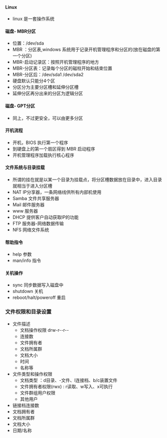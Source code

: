 
#### Linux
- linux 是一套操作系统

#### 磁盘- MBR分区
- 位置：/dev/sda
- MBR ：分区表,windows 系统用于记录开机管理程序和分区的(放在磁盘的第一个分区)
- MBR-启动记录区：按照开机管理程序的地方
- MBR-分区表：记录每个分区的磁柱开始和结束位置
- MBR-分区后：/dev/sda1    /dev/sda2
- 硬盘默认只能分4个区
- 分区分为主要分区槽和延伸分区槽
- 延伸分区再分出来的分区为逻辑分区


#### 磁盘- GPT分区 
- 同上，不过更安全，可以由更多分区

#### 开机流程
- 开机，BIOS 执行第一个程序
- 到硬盘上的第一个扇区得到 MBR 启动程序
- 开机管理程序加载执行核心程序


#### 文件系统与目录挂载
- 所谓的挂在就是以某一个目录为挂载点，将分区槽数据放在目录中，进入目录就相当于进入分区槽
- NAT IP分享器，一条网络线供所有内部机使用
- Samba 文件共享服务器
- Mail 邮件服务器
- www 服务器
- DHCP 提供客户自动获取IP的功能
- FTP 服务器-网络数据传输
- NFS 网络文件系统



#### 帮助指令
- help 参数
- man/info 指令


#### 关机操作
- sync 同步数据写入磁盘中
- shutdown 关机
- reboot/halt/poweroff 重启


### 文件权限和目录设置
- 文件描述
    + 文档操作权限 drw-r--r--
    - 连接数 
    - 文件拥有者
    - 文档所属群
    - 文档大小
    - 时间
    - 名称等
- 文件类型和操作权限
    + 文档类型 ：d目录、-文件、l连接档、b/c装置文件
    + 文件拥有者权限(rwx) : r读取、w写入、x可执行
    + 文件群组用户权限
    + 其他用户
- 链接档连接数
- 文档拥有者
- 文档所属群
- 文档大小
- 日期/名称



